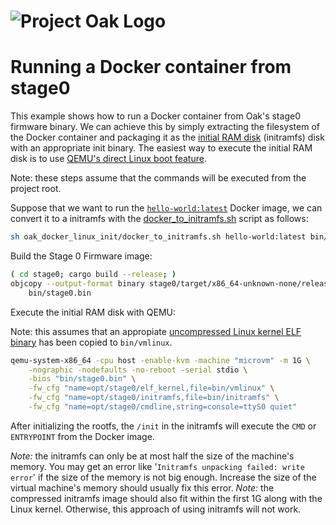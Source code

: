 <!-- Oak Logo Start -->
<!-- An HTML element is intentionally used since GitHub recommends this approach to handle different images in dark/light modes. Ref: https://docs.github.com/en/get-started/writing-on-github/getting-started-with-writing-and-formatting-on-github/basic-writing-and-formatting-syntax#specifying-the-theme-an-image-is-shown-to -->
<!-- markdownlint-disable-next-line MD033 -->
<h1><picture><source media="(prefers-color-scheme: dark)" srcset="../docs/oak-logo/svgs/oak-logo-negative.svg?sanitize=true"><source media="(prefers-color-scheme: light)" srcset="../docs/oak-logo/svgs/oak-logo.svg?sanitize=true"><img alt="Project Oak Logo" src="../docs/oak-logo/svgs/oak-logo.svg?sanitize=true"></picture></h1>
<!-- Oak Logo End -->

# Running a Docker container from stage0

This example shows how to run a Docker container from Oak's stage0 firmware
binary. We can achieve this by simply extracting the filesystem of the Docker
container and packaging it as the
[initial RAM disk](https://en.wikipedia.org/wiki/Initial_ramdisk) (initramfs)
disk with an appropriate init binary. The easiest way to execute the initial RAM
disk is to use
[QEMU's direct Linux boot feature](https://qemu-project.gitlab.io/qemu/system/linuxboot.html).

Note: these steps assume that the commands will be executed from the project
root.

Suppose that we want to run the
[`hello-world:latest`](https://hub.docker.com/_/hello-world) Docker image, we
can convert it to a initramfs with the
[docker_to_initramfs.sh](docker_to_initramfs.sh) script as follows:

```bash
sh oak_docker_linux_init/docker_to_initramfs.sh hello-world:latest bin/initramfs
```

Build the Stage 0 Firmware image:

```bash
( cd stage0; cargo build --release; )
objcopy --output-format binary stage0/target/x86_64-unknown-none/release/oak_stage0 \
    bin/stage0.bin
```

Execute the initial RAM disk with QEMU:

Note: this assumes that an appropiate
[uncompressed Linux kernel ELF binary](/docs/development.md#extracting-vmlinux-from-your-linux-installation)
has been copied to `bin/vmlinux`.

```bash
qemu-system-x86_64 -cpu host -enable-kvm -machine "microvm" -m 1G \
    -nographic -nodefaults -no-reboot -serial stdio \
    -bios "bin/stage0.bin" \
    -fw_cfg "name=opt/stage0/elf_kernel,file=bin/vmlinux" \
    -fw_cfg "name=opt/stage0/initramfs,file=bin/initramfs" \
    -fw_cfg "name=opt/stage0/cmdline,string=console=ttyS0 quiet"
```

After initializing the rootfs, the `/init` in the initramfs will execute the
`CMD` or `ENTRYPOINT` from the Docker image.

_Note:_ the initramfs can only be at most half the size of the machine's memory.
You may get an error like '`Initramfs unpacking failed: write error`' if the
size of the memory is not big enough. Increase the size of the virtual machine's
memory should usually fix this error.
_Note:_ the compressed initramfs image should also fit within the first 1G along
with the Linux kernel. Otherwise, this approach of using initramfs will not work.
